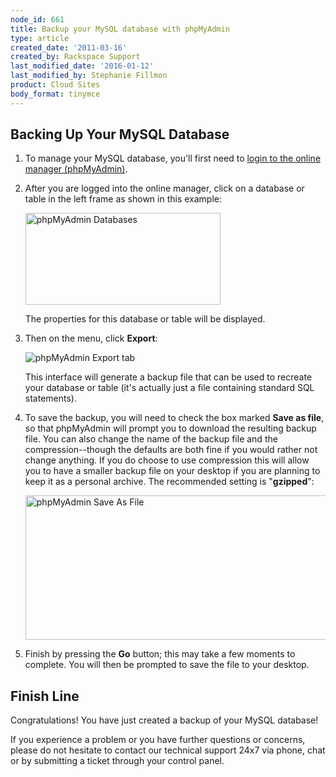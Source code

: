 ```yaml
---
node_id: 661
title: Backup your MySQL database with phpMyAdmin
type: article
created_date: '2011-03-16'
created_by: Rackspace Support
last_modified_date: '2016-01-12'
last_modified_by: Stephanie Fillmon
product: Cloud Sites
body_format: tinymce
---
```


<a href="" id="Backing_Up_Your_MySQL_Database"></a>

<span class="mw-headline">Backing Up Your MySQL Database</span>
---------------------------------------------------------------

1.  To manage your MySQL database, you'll first need to [login to the
    online
    manager (phpMyAdmin)](/how-to/rackspace-cloud-sites-essentials-phpmyadmin-database-management-interface).
2.  After you are logged into the online manager, click on a database or
    table in the left frame as shown in this example:

    <img src="http://c5018549.r49.cf2.rackcdn.com/phpmyadmin-dbs.png" alt="phpMyAdmin Databases" width="312" height="147" />

    The properties for this database or table will be displayed.

3.  Then on the menu, click **Export**:

    ![phpMyAdmin Export
    tab](http://c5018549.r49.cf2.rackcdn.com/phpmyadmin-export.png)

    This interface will generate a backup file that can be used to
    recreate your database or table (it's actually just a file
    containing standard SQL statements).

4.  To save the backup, you will need to check the box marked **Save as
    file**, so that phpMyAdmin will prompt you to download the resulting
    backup file. You can also change the name of the backup file and the
    compression--though the defaults are both fine if you would rather
    not change anything. If you do choose to use compression this will
    allow you to have a smaller backup file on your desktop if you are
    planning to keep it as a personal archive. The recommended setting
    is "**gzipped**":

    <img src="http://c5018549.r49.cf2.rackcdn.com/phpmyadmin-saveasfile.png" alt="phpMyAdmin Save As File" width="572" height="231" />

5.  Finish by pressing the **Go** button; this may take a few moments
    to complete. You will then be prompted to save the file to
    your desktop.

<a href="" id="Finish_Line"></a>

<span class="mw-headline">Finish Line</span>
--------------------------------------------

Congratulations! You have just created a backup of your MySQL database!

If you experience a problem or you have further questions or concerns,
please do not hesitate to contact our technical support 24x7 via phone,
chat or by submitting a ticket through your control panel.

